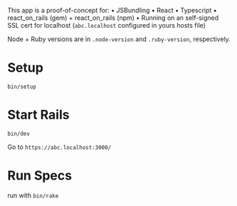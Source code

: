 
This app is a proof-of-concept for:
• JSBundling
• React
• Typescript
• react_on_rails (gem) + react_on_rails (npm)
• Running on an self-signed SSL cert for localhost (`abc.localhost` configured in yours hosts file)

Node + Ruby versions are in `.node-version` and `.ruby-version`, respectively.

# Setup

`bin/setup`

# Start Rails

`bin/dev`

Go to `https://abc.localhost:3000/`

# Run Specs

run with `bin/rake`
